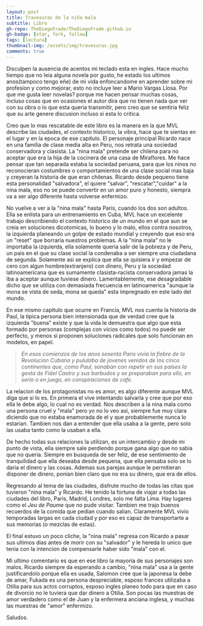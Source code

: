 ```yaml
---
layout: post
title: Travesuras de la niña mala
subtitle: Libro
gh-repo: TheDiegoFrade/TheDiegoFrade.github.io
gh-badge: [star, fork, follow]
tags: [lectura]
thumbnail-img: /assets/img/travesuras.jpg
comments: true
---
```


Disculpen la ausencia de acentos mi teclado esta en ingles. Hace mucho tiempo que no leia alguna novela por gusto, he estado los ultimos anos(tampoco tengo eñe) de mi vida enfoncandome en aprender sobre mi profesion y como mejorar, esto no incluye leer a Mario Vargas Llosa. Por que me gusta leer novelas? porque me hacen pensar muchas cosas, incluso cosas que en ocasiones el autor dira que no tienen nada que ver con su obra o lo que esta queria transmitir, pero creo que se sentiria feliz que su arte genere discusion incluso si esta lo critica. 

Creo que lo mas rescatable de este libro es la manera en la que MVL describe las ciudades, el contexto historico, la vibra, hace que te sientas en el lugar y en la epoca de ese capitulo. El personaje principal Ricardo nace en una familia de clase media alta en Peru, nos retrata una sociedad conservadora y clasista. La "nina mala" pretende ser chilena para no aceptar que era la hija de la cocinera de una casa de Miraflores. Me hace pensar que tan separada estaba la sociedad peruana, para que los ninos no reconocieran costumbres o comportamientos de una clase social mas baja y creyeran la historia de que eran chilenas. Ricardo desde pequeno tiene esta personalidad "salvadora", el quiere "salvar", "rescatar","cuidar" a la nina mala, eso no se puede convertir en un amor puro y honesto, siempra va a ser algo diferente hasta volverse enfermizo.

No vuelve a ver a la "nina mala" hasta Paris, cuando los dos son adultos. Ella se enlista para un entrenamiento en Cuba, MVL hace un excelente trabajo describiendo el contexto historico de un mundo en el que aun se creia en soluciones dicotomicas, lo bueno y lo malo, ellos contra nosotros, la izquierda planeando un golpe de estado mundial y creyendo que eso era un "reset" que borraria nuestros problemas. A la "nina mala" no le importaba la izquierda, ella solamente queria salir de la pobreza y de Peru, un pais en el que su clase social la condenaba a ser siempre una ciudadana de segunda. Solamente asi se explica que ella se quisiera ir y empezar de cero con algun hombre(extranjero) con dinero, Peru y la sociedad latinoamericana que es sumamente clasista-racista conservadora jamas la iba a aceptar aunque tuviese dinero. Lamentablemente, ese desagradable dicho que se utiliza con demasiada frecuencia en latinoamerica "aunque la mona se vista de seda, mona se queda" esta impregnado en este lado del mundo. 

En ese mismo capitulo que ocurre en Francia, MVL nos cuenta la historia de Paul, la tipica persona bien intensionada que de verdad cree que la izquierda "buena" existe y que la vida le demuestra que algo que esta formado por personas (complejas con vicios como todos) no puede ser perfecto, y menos si proponen soluciones radicales que solo funcionan en modelos, en papel. 

> *En esos comienzos de los anos sesenta Paris vivia la fiebre de la Revolucion Cubana y pululaba de jovenes venidos de los cinco continentes que, como Paul, sonaban con repetir en sus paises la gesta de Fidel Castro y sus barbudos y se preparaban para ello, en serio o en juego, en conspiraciones de cafe.*
 
La relacion de los protagonistas no es amor, es algo diferente aunque MVL diga que si lo es. En primera el vive intentando salvarla y cree que por eso ella le debe algo, lo cual no es verdad. Nos describen a la nina mala como una persona cruel y "mala" pero yo no lo veo asi, siempre fue muy clara diciendo que no estaba enamorada de el y que probablemente nunca lo estarian. Tambien nos dan a entender que ella usaba a la gente, pero solo las usaba tanto como la usaban a ella. 
 
De hecho todas sus relaciones la utilizan, es un intercambio y desde mi punto de vista, ella siempre sale perdiendo porque gana algo que no sabia que no queria. Siempre en busqueda de ser feliz, de ese sentimiento de tranquilidad que ella deseaba desde pequena, que ella pensaba solo se lo daria el dinero y las cosas. Ademas sus parejas aunque le permitieran disponer de dinero, ponian bien claro que no era su dinero, que era de ellos. 

Regresando al tema de las ciudades, disfrute mucho de todas las citas que tuvieron "nina mala" y Ricardo. He tenido la fortuna de viajar a todas las ciudades del libro, Paris, Madrid, Londres, solo me falta Lima. Hay lugares como el *Jeu de Paume* que no pude visitar. Tambien me trajo buenos recuerdos de la comida que pedian cuando salian. Claramente MVL vivio temporadas largas en cada ciudad y por eso es capaz de transportarte a sus memorias (o mezclas de estas). 

El final estuvo un poco cliche, la "nina mala" regresa con Ricardo a pasar sus ultimos dias antes de morir con su "salvador" y le hereda lo unico que tenia con la intencion de compensarle haber sido "mala" con el. 

Mi ultimo comentario es que en ese libro la mayoria de sus personajes son malos. Ricardo siempre da esperando a cambio, "nina mala" usa a la gente justificandolo porque ella es usada, Salomon cree que la japonesa la debe de amar, Fukada es una persona despreciable, esposo frances utilizaba a Otilia para sus actos corruptos, esposo ingles planeo todo para que en caso de divorcio no le tuviera que dar dinero a Otilia. Son pocas las muestras de amor verdadero como el de Juan y la enfermera anciana inglesa, y muchas las muestras de "amor" enfermizo.

Saludos.











